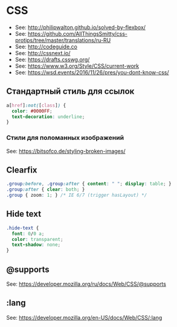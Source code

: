 # CSS

- See: http://philipwalton.github.io/solved-by-flexbox/
- See: https://github.com/AllThingsSmitty/css-protips/tree/master/translations/ru-RU
- See: http://codeguide.co
- See: http://cssnext.io/
- See: https://drafts.csswg.org/
- See: https://www.w3.org/Style/CSS/current-work
- See: https://wsd.events/2016/11/26/pres/you-dont-know-css/

## Стандартный стиль для ссылок

```css
a[href]:not([class]) {
  color: #0000FF;
  text-decoration: underline;
}
```

### Стили для поломанныx изображений

See: https://bitsofco.de/styling-broken-images/

## Clearfix

```css
.group:before, .group:after { content: " "; display: table; }
.group:after { clear: both; }
.group { zoom: 1; } /* IE 6/7 (trigger hasLayout) */
```

## Hide text

```css
.hide-text {
  font: 0/0 a;
  color: transparent;
  text-shadow: none;
}
```

## @supports

See: https://developer.mozilla.org/ru/docs/Web/CSS/@supports

## :lang

See: https://developer.mozilla.org/en-US/docs/Web/CSS/:lang
